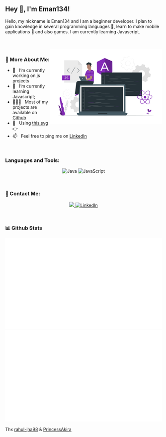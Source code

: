 ## Hey 👋, I'm Eman134!

Hello, my nickname is Eman134 and I am a beginner developer. I plan to gain knowledge in several programming languages 🤖, learn to make mobile applications 📱 and also games. I am currently learning Javascript.

<br/>
<br/>

<img align="right" src="https://github.com/Eman134/Eman134/blob/main/assets/JsImg.svg" width="360px"/>
  
### 🧐 More About Me:

- 🔭 &nbsp; I’m currently working on js projects
- 🌱 &nbsp; I’m currently learning Javascript; 
- 👨🏻‍💻 &nbsp; Most of my projects are available on [Github](https://github.com/Eman134?tab=repositories)
- 🎨 &nbsp; Using [this svg](https://storyset.com/illustration/javascript-frameworks/amico) 👉
- 📫 &nbsp; Feel free to ping me on [LinkedIn](https://www.linkedin.com/in/kaykeeman/)

<br>

### Languages and Tools:

<p align="center">
<img alt="Java" src="https://img.shields.io/badge/java-%23ED8B00.svg?&style=for-the-badge&logo=java&logoColor=white"/>
<img alt="JavaScript" src="https://img.shields.io/badge/javascript%20-%23323330.svg?&style=for-the-badge&logo=javascript&logoColor=%23F7DF1E">
</p>

<br>


### 📱 Contact Me:

<p align="center">
  <a href="https://discordhub.com/profile/422002630106152970" target="_blank">
    <img src="https://img.shields.io/badge/Eman134%20-%237289DA.svg?&style=for-the-badge&logo=discord&logoColor=white"/>
  </a>
  <a href="https://www.linkedin.com/in/kaykeeman/" target="_blank">
    <img alt="LinkedIn" src="https://img.shields.io/badge/linkedin%20-%230077B5.svg?&style=for-the-badge&logo=linkedin&logoColor=white"/>
  </a>
</p>

<br>


### 📊 Github Stats
<a href='https://github.com/rahul-jha98/github-stats-transparent'>
  
![Stats Overview](https://raw.githubusercontent.com/eman134/github-stats-transparent/output/generated/overview.svg)
![Most Used Languages](https://raw.githubusercontent.com/eman134/github-stats-transparent/output/generated/languages.svg)
 </a>
 
 Thx [rahul-jha98](https://github.com/rahul-jha98) & [PrincessAkira](https://github.com/PrincessAkira)
